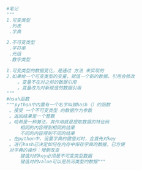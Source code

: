 
<BlogInfo id="693" title="2.可变类型和不可变类型" author="白日梦想猿" pv=0 read_times=0 pre_cost_time=0分19秒 category="语法进阶" tag_list="['语法进阶']" create_time="2020.02.16 13:57:08" update_time="2020.02.16 14:55:01" />

```python
#笔记
"""
1.可变类型
 .列表
 .字典

2.不可变类型
 .字符串
 .元组
 .数字类型

1.可变类型的数据变化，是通过 方法 来实现的
2.如果给一个可变类型的变量，赋值一个新的数据，引用会修改
    。变量不在对之前的数据引用
    。变量改为对新赋值的数据引用
"""
#hsah函数
"""python中内置有一个名字叫做hash（）的函数
 。接受 一个不可变类型 的数据作为参数
 。返回结果是一个整数
 。哈希是一种算法，其作用就是提取数据的特征码
     相同的内容得到相同的结果
     不同的内容得到不同的结果
 。在python中，设置字典的键值对时，会首先对key
 。进行hash已决定如何在内存中保存字典的数据，已方便
 对字典的操作：增删改查
     键值对的key必须是不可变类型数据
     键值对的value可以是热河类型的数据"""
```
